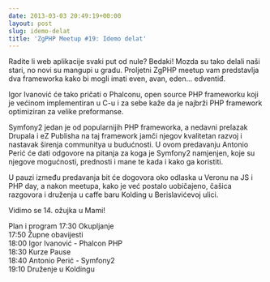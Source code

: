 ```yaml
---
date: 2013-03-03 20:49:19+00:00
layout: post
slug: idemo-delat
title: 'ZgPHP Meetup #19: Idemo delat'
---
```


Radite li web aplikacije svaki put od nule? Bedaki! Mozda su tako delali naši
stari, no novi su mangupi u gradu. Proljetni ZgPHP meetup vam predstavlja dva
frameworka kako bi mogli imati even, avan, eden... edventiđ.

Igor Ivanović će tako pričati o Phalconu, open source PHP frameworku koji je
većinom implementiran u C-u i za sebe kaže da je najbrži PHP framework
optimiziran za velike preformanse.

Symfony2 jedan je od popularnijih PHP frameworka, a nedavni prelazak Drupala i
eZ Publisha na taj framework jamči njegov kvalitetan razvoj i nastavak širenja
communitya u budućnosti. U ovom predavanju Antonio Perić će dati odgovore na
pitanja za koga je Symfony2 namjenjen, koje su njegove mogućnosti, prednosti i
mane te kada i kako ga koristiti.

U pauzi između predavanja bit će dogovora oko odlaska u Veronu na JS i PHP day,
a nakon meetupa, kako je već postalo uobičajeno, čašica razgovora i druženja u
caffe baru Kolding u Berislavićevoj ulici.

Vidimo se 14. ožujka u Mami!

Plan i program
17:30 Okupljanje<br />
17:50 Župne obavijesti<br />
18:00 Igor Ivanović - Phalcon PHP<br />
18:30 Kurze Pause<br />
18:40 Antonio Perić - Symfony2<br />
19:10 Druženje u Koldingu
